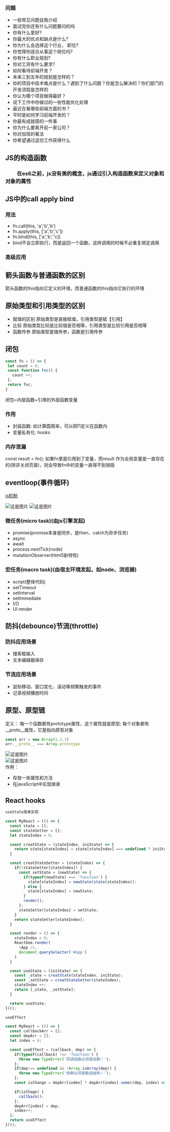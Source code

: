### 问题
 - ⼀些常见问题自我介绍
- 面试完你还有什么问题要问的吗
- 你有什么爱好?
- 你最大的优点和缺点是什么?
- 你为什么会选择这个⾏业， 职位?
- 你觉得你适合从事这个岗位吗?
- 你有什么职业规划?
- 你对⼯资有什么要求?
- 如何看待前端开发？
- 未来三到五年的规划是怎样的？
- 你的项目中技术难点是什么？遇到了什么问题？你是怎么解决的？你们部门的开发流程是怎样的
- 你认为哪个项目做得最好？
- 说下⼯作中你做过的⼀些性能优化处理
- 最近在看哪些前端方面的书？
- 平时是如何学习前端开发的？
- 你最有成就感的⼀件事
- 你为什么要离开前⼀家公司？
- 你对加班的看法
- 你希望通过这份⼯作获得什么

## JS的构造函数
### &emsp;&emsp; 在es6之前，js没有类的概念，js通过引入构造函数来定义对象和对象的属性

## JS中的call apply bind
### 用法
- fn.call(this, 'a','b','b')
- fn.apply(this, ['a','b','c'])
- fn.bind(this, ['a','b',''c])
- bind不会立即执行，而是返回一个函数。这样调用的时候不必重复绑定调用

### 高级应用

## 箭头函数与普通函数的区别
 箭头函数的this指向它定义的环境，而普通函数的this指向它执行的环境

 ## 原始类型和引用类型的区别
 - 赋值的区别 原始类型是直接赋值，引用类型是赋【引用】
 - 比较 原始类型比较是比较值是否相等，引用类型是比较引用是否相等
 - 函数传参 原始类型是值传参，函数是引用传参

 ## 闭包
 ```js
 const fn = () => {
  let count = 0;
  const function fnc() {
    count ++;
  };
  return fnc;
 }
```
  闭包=内层函数+引用的外层函数变量
  ### 作用
  - 封装函数: 如计算圆周率，可以把Π定义在函数内
  - 变量私有化: hooks
  ### 内存泄漏
  const result = fn();
  如果fn里面引用到了变量，而result 作为全局变量是一直存在的(除非关闭页面)，则会导致fn中的变量一直得不到销毁

  ## eventloop(事件循环)
  
   [js机制](https://juejin.cn/post/7002037475874963493)  

   ![这是图片](./public/img/elDis.png)
   ![这是图片](./public/img/eventloop.png)  
   ### 微任务(micro task)(由js引擎发起)
- promise(promise本身是同步，是then、catch为异步任务)
- async
- await
- process.nextTick(node)
- mutationObserver(html5新特性)  
### 宏任务(macro task)(由宿主环境发起，如node、浏览器)
- script(整体代码)
- setTimeout
- setInterval
- setImmediate
- I/O
- UI render

## 防抖(debounce)节流(throttle)
### 防抖应用场景
   - 搜索框输入
   - 文本编辑器保存
### 节流应用场景
   - 鼠标移动、窗口变化、滚动等频繁触发的事件
   - 记录视频播放时间


## 原型、原型链
定义： 每一个函数都有prototype属性，这个属性就是原型; 每个对象都有__proto__属性，它是指向原型对象
```js
const arr = new Array(1,2,3)
arr.__proto__ === Array.prototype
```
 ![这是图片](./public/img/yuanxin.png)  
 ![这是图片](./public/img/prototype.png)  
作用： 
- 存放一些属性和方法
- 在javaScript中实现继承

## React hooks

```js
useState简单实现

const MyReact = (() => {
  const state = [];
  const stateSetter = [];
  let stateIndex = 0;

  const creatState = (stateIndex, iniState) => {
    return state[stateIndex] = state[stateIndex] === undefined ? iniState : state[stateIndex];
  }

  const creatStateSetter = (stateIndex) => {
    if(!stateSetter[stateIndex]) {
      const setState = (newState) => {
        if(typeof(newState) === 'function') {
          state[stateIndex] = newState(state(stateIndex));
        } else {
          state[stateIndex] = newState;
        }
        render();
      };
      stateSetter[stateIndex] = setState;
    }
    return stateSetter[stateIndex];
  }

  const render = () => {
    stateIndex = 0;
    ReactDom.render(
      <App />,
      document.querySelector('#app')
    )
  }

  const useState = (iniState) => {
    const _state = creatState(stateIndex, iniState);
    const _setState = creatStateSetter(stateIndex);
    stateIndex ++;
    return [_state, _setState];
  }

  return useState;
})();

useEffect

const MyReact = (() => {
  const callbackArr = [];
  const depArr = [];
  let index = 0;

  const useEffect = (callback, dep) => {
    if(typeof(callback) !== 'function') {
      throw new TypeError('回调函数必须是函数！');
    };
    if(dep!== undefined && !Array.isArray(dep)) {
      throw new TypeError('依赖必须是数组结构！');
    };
    const isChange = depArr[index] ? depArr[index].some((dep, index) => dep !== dep[index]) : true;

    if(isChage) {
      callback();
    };
    depArr[index] = dep;
    index++;
  };
  return useEffect
})();
```
